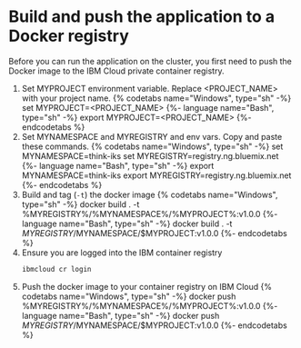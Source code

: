 # Build and push the application to a Docker registry

Before you can run the application on the cluster, you first need to push the Docker image to the IBM Cloud private container registry.

1. Set MYPROJECT environment variable. Replace <PROJECT_NAME> with your project name.
   {% codetabs name="Windows", type="sh" -%}
set MYPROJECT=<PROJECT_NAME>
   {%- language name="Bash", type="sh" -%}
export MYPROJECT=<PROJECT_NAME>
   {%- endcodetabs %}
1. Set MYNAMESPACE and MYREGISTRY and env vars. Copy and paste these commands.
   {% codetabs name="Windows", type="sh" -%}
set MYNAMESPACE=think-iks
set MYREGISTRY=registry.ng.bluemix.net
   {%- language name="Bash", type="sh" -%}
export MYNAMESPACE=think-iks 
export MYREGISTRY=registry.ng.bluemix.net
   {%- endcodetabs %}
5. Build and tag (`-t`) the docker image
   {% codetabs name="Windows", type="sh" -%}
docker build . -t %MYREGISTRY%/%MYNAMESPACE%/%MYPROJECT%:v1.0.0
   {%- language name="Bash", type="sh" -%}
docker build . -t $MYREGISTRY/$MYNAMESPACE/$MYPROJECT:v1.0.0
   {%- endcodetabs %}
6. Ensure you are logged into the IBM container registry
   ```sh
   ibmcloud cr login
   ```
7. Push the docker image to your container registry on IBM Cloud
   {% codetabs name="Windows", type="sh" -%}
docker push %MYREGISTRY%/%MYNAMESPACE%/%MYPROJECT%:v1.0.0
   {%- language name="Bash", type="sh" -%}
docker push $MYREGISTRY/$MYNAMESPACE/$MYPROJECT:v1.0.0
   {%- endcodetabs %}
